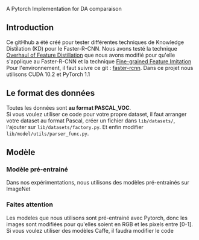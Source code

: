 A Pytorch Implementation for DA comparaison

## Introduction
Ce gitHhub a été créé pour tester différentes techniques de Knowledge Distilation (KD) pour le Faster-R-CNN. Nous avons testé la technique [Overhaul of Feature Distillation](https://github.com/clovaai/overhaul-distillation) que nous avons modifié pour qu'elle s'applique au Faster-R-CNN et la technique [Fine-grained Feature Imitation](https://github.com/twangnh/Distilling-Object-Detectors)
Pour l'environnement, il faut suivre ce git : [faster-rcnn](https://github.com/jwyang/faster-rcnn.pytorch/tree/pytorch-1.0). Dans ce projet nous utilisons CUDA 10.2 et PyTorch 1.1

## Le format des données
Toutes les données sont **au format PASCAL_VOC**.  
Si vous voulez utiliser ce code pour votre propre dataset, il faut arranger votre dataset au format Pascal, créer un fichier dans ```lib/datasets/```, l'ajouter sur  ```lib/datasets/factory.py```. Et enfin modifier ```lib/model/utils/parser_func.py```.


## Modèle
### Modèle pré-entrainé
Dans nos expérimentations, nous utilisons des modèles pré-entrainés sur ImageNet

### Faites attention
Les modeles que nous utilisons sont pré-entrainé avec Pytorch, donc les images sont modifiées pour qu'elles soient en RGB et les pixels entre \[0-1].
Si vous voulez utiliser des modèles Caffe, il faudra modifier le code

